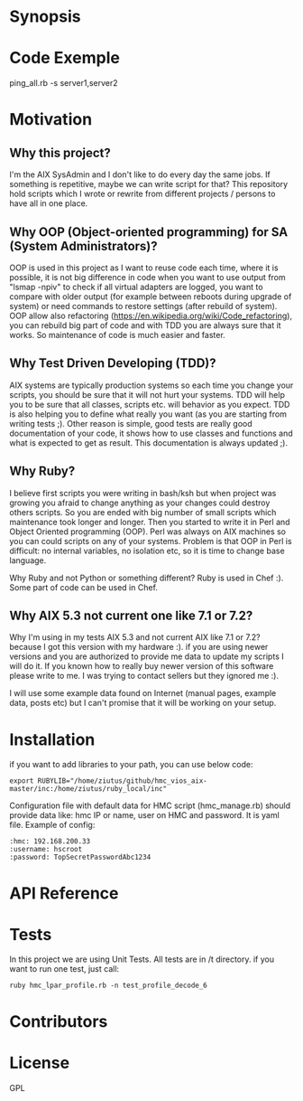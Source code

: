# Synopsis

# Code Exemple
ping_all.rb -s server1,server2

# Motivation
## Why this project?
I'm the AIX SysAdmin and I don't like to do every day the same jobs. If something is repetitive, maybe we can write script for that?
This repository hold scripts which I wrote or rewrite from different projects / persons to have all in one place.

## Why OOP (Object-oriented programming) for SA (System Administrators)?
OOP is used in this project as I want to reuse code each time, where it is possible, 
it is not big difference in code when you want to use
output from "lsmap -npiv" to check if all virtual adapters are logged, you want to compare with older output (for example between reboots during
upgrade of system) or need commands to restore settings (after rebuild of system).
OOP allow also refactoring (https://en.wikipedia.org/wiki/Code_refactoring), you can rebuild big part of code and 
with TDD you are always sure that it works. So maintenance of code is much easier and faster.

## Why  Test Driven Developing (TDD)?
AIX systems are typically production systems so each time you change your scripts, you should be sure that it will not hurt your systems.
TDD will help you to be sure that all classes, scripts etc. will behavior as you expect. TDD is also helping you to define what really you 
want (as you are starting from writing tests ;). Other reason is simple, good tests are really good documentation of your code, it shows how
to use classes and functions and what is expected to get as result. This documentation is always updated ;).

## Why Ruby?
I believe first scripts you were writing in bash/ksh but when project was growing you afraid to change anything as your changes could destroy 
others scripts. So you are ended with big number of small scripts which maintenance took longer and longer. Then you started to write it in Perl 
and Object Oriented programming (OOP). Perl was always on AIX machines so you can could scripts on any of your systems. Problem is that OOP in Perl 
is difficult: no internal variables, no isolation etc, so it is time to change base language. 

Why Ruby and not Python or something different? Ruby is used in Chef :). Some part of code can be used in Chef.


## Why AIX 5.3 not current one like 7.1 or 7.2?
Why I'm using in my tests AIX 5.3 and not current AIX like 7.1 or 7.2? because I got this version with my hardware :). 
if you are using newer versions and you are authorized to provide me data to update my scripts I will do it. 
If you known how to really buy newer version of this software please write to me. I was trying to contact sellers but they ignored me :).

I will use some example data found on Internet (manual pages, example data, posts etc) but I can't promise that it will be working on your setup.

# Installation
if you want to add libraries to your path, you can use below code:

```
export RUBYLIB="/home/ziutus/github/hmc_vios_aix-master/inc:/home/ziutus/ruby_local/inc"
```

Configuration file with default data for HMC script (hmc_manage.rb) should provide data like: hmc IP or name, user on HMC and password. It is yaml file. 
Example of config:

```
:hmc: 192.168.200.33
:username: hscroot
:password: TopSecretPasswordAbc1234
```

# API Reference

# Tests
In this project we are using Unit Tests. All tests are in /t directory. if you want to run one test, just call:
```
ruby hmc_lpar_profile.rb -n test_profile_decode_6
```

# Contributors

# License
GPL